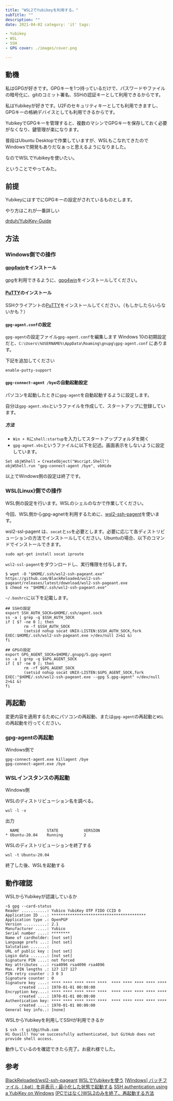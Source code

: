 ```yaml
---
title: "WSL2でYubikeyを利用する。"
subTitle: ""
description: ""
date: 2021-04-02 category: 'it' tags:

- Yubikey
- WSL
- SSH
- GPG cover: ./images/cover.png

---
```


## 動機

私はGPGが好きです。GPGキーを1つ持っているだけで、パスワードやファイルの暗号化に、gitのコミット署名、SSHの認証キーとして利用できるからです。

私はYubikeyが好きです。U2Fのセキュリティキーとしても利用できますし、GPGキーの格納デバイスとしても利用できるからです。

YubikeyでGPGキーを管理すると、複数のマシンでGPGキーを保存しておく必要がなくなり、鍵管理が楽になります。

普段はUbuntu Desktopで作業していますが、WSLもこなれてきたのでWindowsで開発もありだなぁっと思えるようになりました。

なのでWSLでYubikeyを使いたい。

ということでやってみた。

## 前提

YubikeyにはすでにGPGキーの設定がされているものとします。

やり方はこれが一番詳しい

[drduh/YubiKey-Guide](https://github.com/drduh/YubiKey-Guide)

## 方法

### Windows側での操作

#### [gpg4win](https://www.gpg4win.org/)をインストール

gpgを利用できるように、[gpg4win](https://www.gpg4win.org/)をインストールしてください。

#### [PuTTY](https://www.chiark.greenend.org.uk/~sgtatham/putty/latest.html)のインストール

SSHクライアントの[PuTTY](https://www.chiark.greenend.org.uk/~sgtatham/putty/latest.html)をインストールしてください。（もしかしたらいらないかも？）

#### `gpg-agent.conf`の設定

`gpg-agent`の設定ファイル`gpg-agent.conf`を編集します Windows 10の初期設定だと、`C:\Users\%USERNAME%\AppData\Roaming\gnupg\gpg-agent.conf`
にあります。

下記を追加してください

```
enable-putty-support
```

#### `gpg-connect-agent /bye`の自動起動設定

パソコンを起動したときに`gpg-agent`を自動起動するように設定します。

自分は`gpg-agent.vbs`というファイルを作成して、スタートアップに登録しています。

##### 方法

- `Win + R`に`shell:startup`を入力してスタートアップフォルダを開く
- `gpg-agnet.vbs`というファイルに以下を記述。画面表示をしないように設定しています。

```
Set objWShell = CreateObject("Wscript.Shell") 
objWShell.run "gpg-connect-agent /bye", vbHide 
```

以上でWindows側の設定は終了です。

### WSL(Linux)側での操作

WSL側の設定を行います。WSLのシェルのなかで作業してください。

今回、WSL側からgpg-agnetを利用するために、[wsl2-ssh-pagent](https://github.com/BlackReloaded/wsl2-ssh-pageant)を使います。

wsl2-ssl-pagent は、`socat`と`ss`を必要とします。必要に応じて各ディストリビューションの方法でインストールしてください。Ubuntuの場合、以下のコマンドでインストールできます。

```
sudo apt-get install socat iproute
```

`wsl2-ssl-pagent`をダウンロードし、実行権限を付与します。

```
$ wget -O "$HOME/.ssh/wsl2-ssh-pageant.exe" https://github.com/BlackReloaded/wsl2-ssh-pageant/releases/latest/download/wsl2-ssh-pageant.exe
$ chmod +x "$HOME/.ssh/wsl2-ssh-pageant.exe"
```

`~/.bashrc`に以下を記載します。

```
## SSHの設定
export SSH_AUTH_SOCK=$HOME/.ssh/agent.sock
ss -a | grep -q $SSH_AUTH_SOCK
if [ $? -ne 0 ]; then
        rm -f $SSH_AUTH_SOCK
        (setsid nohup socat UNIX-LISTEN:$SSH_AUTH_SOCK,fork EXEC:$HOME/.ssh/wsl2-ssh-pageant.exe >/dev/null 2>&1 &)
fi

## GPGの設定
export GPG_AGENT_SOCK=$HOME/.gnupg/S.gpg-agent
ss -a | grep -q $GPG_AGENT_SOCK
if [ $? -ne 0 ]; then
        rm -rf $GPG_AGENT_SOCK
        (setsid nohup socat UNIX-LISTEN:$GPG_AGENT_SOCK,fork EXEC:"$HOME/.ssh/wsl2-ssh-pageant.exe --gpg S.gpg-agent" >/dev/null 2>&1 &)
fi
```

## 再起動

変更内容を適用するためにパソコンの再起動、または`gpg-agent`の再起動と`WSL`の再起動を行ってください。

### gpg-agentの再起動

Windows側で

```
gpg-connect-agent.exe killagent /bye
gpg-connect-agent.exe /bye
```

### WSLインスタンスの再起動

Windows側

WSLのディストリビューション名を調べる。

```
wsl -l -v
```

出力

```
  NAME            STATE           VERSION
* Ubuntu-20.04    Running         2
```

WSLのディストリビューションを終了する

```
wsl -t Ubuntu-20.04
```

終了した後、WSLを起動する

## 動作確認

WSLからYubikeyが認識しているか

```
~$ gpg --card-status
Reader ...........: Yubico YubiKey OTP FIDO CCID 0
Application ID ...: *****************************************
Application type .: OpenPGP
Version ..........: 2.1
Manufacturer .....: Yubico
Serial number ....: ********
Name of cardholder: [not set]
Language prefs ...: [not set]
Salutation .......:
URL of public key : [not set]
Login data .......: [not set]
Signature PIN ....: not forced
Key attributes ...: rsa4096 rsa4096 rsa4096
Max. PIN lengths .: 127 127 127
PIN retry counter : 3 0 3
Signature counter : 0
Signature key ....: **** **** **** **** ****  **** **** **** **** ****
      created ....: 1970-01-01 00:00:00
Encryption key....: **** **** **** **** ****  **** **** **** **** ****
      created ....: 1970-01-01 00:00:00
Authentication key: **** **** **** **** ****  **** **** **** **** ****
      created ....: 1970-01-01 00:00:00
General key info..: [none]
```

WSLからYubikeyを利用してSSHが利用できるか

```
$ ssh -t git@github.com
Hi Ouvill! You've successfully authenticated, but GitHub does not provide shell access.
```

動作しているのを確認できたら完了。お疲れ様でした。

## 参考

[BlackReloaded/wsl2-ssh-pageant](https://github.com/BlackReloaded/wsl2-ssh-pageant)
[WSLでYubikeyを使う](https://ama.ne.jp/post/yubikey-on-wsl/#on-wsl-2)
[[Windows] バッチファイル（.bat）を非表示・最小化した状態で起動する](https://uguisu.skr.jp/Windows/bat_nowindow.html)
[SSH authentication using a YubiKey on Windows](https://developers.yubico.com/PGP/SSH_authentication/Windows.html)
[(PCではなく)WSL2のみを終了、再起動する方法](https://astherier.com/blog/2020/08/how-to-terminate-wsl2/)
